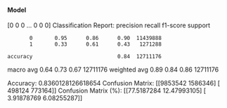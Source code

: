 #### Model
[0 0 0 ... 0 0 0]
Classification Report:
              precision    recall  f1-score   support

           0       0.95      0.86      0.90  11439888
           1       0.33      0.61      0.43   1271288

    accuracy                           0.84  12711176
   macro avg       0.64      0.73      0.67  12711176
weighted avg       0.89      0.84      0.86  12711176

Accuracy: 0.8360128126618654
Confusion Matrix:
[[9853542 1586346]
 [ 498124  773164]]
Confusion Matrix (%):
[[77.5187284  12.47993105]
 [ 3.91878769  6.08255287]]
